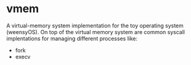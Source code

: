 vmem
====================

A virtual-memory system implementation for the toy operating system (weensyOS).
On top of the virtual memory system are common syscall implentations for managing different processes like:
- fork
- execv